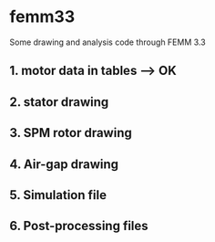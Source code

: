 # femm33
Some drawing and analysis code through FEMM 3.3

## 1. motor data in tables --> OK

## 2. stator drawing

## 3. SPM rotor drawing

## 4. Air-gap drawing

## 5. Simulation file

## 6. Post-processing files
